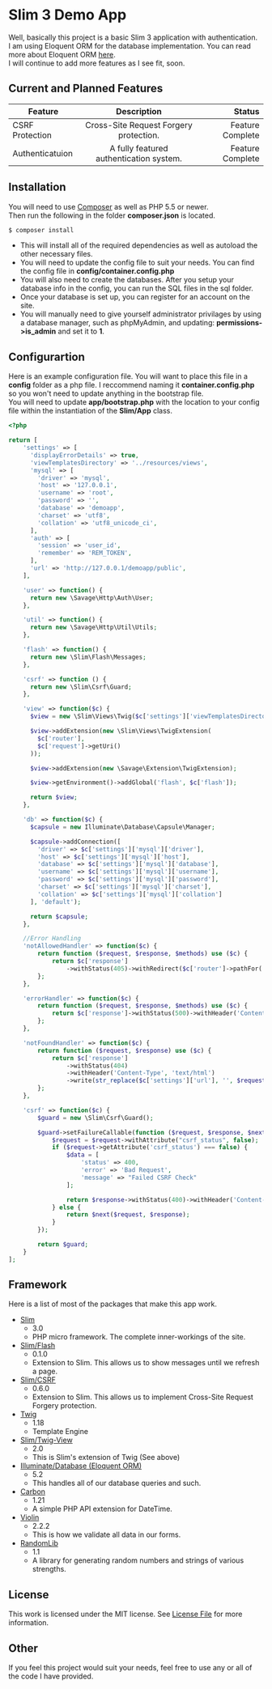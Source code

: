 # Slim 3 Demo App
Well, basically this project is a basic Slim 3 application with authentication.   
I am using Eloquent ORM for the database implementation. You can read more about Eloquent ORM [here](https://laravel.com/docs/master/eloquent).  
I will continue to add more features as I see fit, soon.


## Current and Planned Features
| Feature        | Description           | Status  |
| ------------- |:-------------:| -----:|
| CSRF Protection      | Cross-Site Request Forgery protection. | Feature Complete |
| Authenticatuion      | A fully featured authentication system. | Feature Complete |

## Installation
You will need to use [Composer](https://getcomposer.org/) as well as PHP 5.5 or newer.  
Then run the following in the folder **composer.json** is located.
```bash
$ composer install
```
+ This will install all of the required dependencies as well as autoload the other necessary files.  
+ You will need to update the config file to suit your needs.  You can find the config file in **config/container.config.php**  
+ You will also need to create the databases. After you setup your database info in the config, you can run the SQL files in the sql folder.  
+ Once your database is set up, you can register for an account on the site.  
+ You will manually need to give yourself administrator privilages by using a database manager, such as phpMyAdmin, and updating: **permissions->is_admin** and set it to **1**.  

## Configurartion
Here is an example configuration file. You will want to place this file in a **config** folder as a php file. I reccommend naming it **container.config.php** so you won't need to update anything in the bootstrap file.  
You will need to update **app/bootstrap.php** with the location to your config file within the instantiation of the **Slim/App** class.  

```php
<?php

return [
    'settings' => [
      'displayErrorDetails' => true,
      'viewTemplatesDirectory' => '../resources/views',
      'mysql' => [
        'driver' => 'mysql',
        'host' => '127.0.0.1',
        'username' => 'root',
        'password' => '',
        'database' => 'demoapp',
        'charset' => 'utf8',
        'collation' => 'utf8_unicode_ci',
      ],
      'auth' => [
        'session' => 'user_id',
        'remember' => 'REM_TOKEN',
      ],
      'url' => 'http://127.0.0.1/demoapp/public',
    ],

    'user' => function() {
      return new \Savage\Http\Auth\User;
    },

    'util' => function() {
      return new \Savage\Http\Util\Utils;
    },

    'flash' => function() {
      return new \Slim\Flash\Messages;
    },

    'csrf' => function () {
      return new \Slim\Csrf\Guard;
    },

    'view' => function($c) {
      $view = new \Slim\Views\Twig($c['settings']['viewTemplatesDirectory']);

      $view->addExtension(new \Slim\Views\TwigExtension(
        $c['router'],
        $c['request']->getUri()
      ));

      $view->addExtension(new \Savage\Extension\TwigExtension);

      $view->getEnvironment()->addGlobal('flash', $c['flash']);

      return $view;
    },

    'db' => function($c) {
      $capsule = new Illuminate\Database\Capsule\Manager;

      $capsule->addConnection([
        'driver' => $c['settings']['mysql']['driver'],
        'host' => $c['settings']['mysql']['host'],
        'database' => $c['settings']['mysql']['database'],
        'username' => $c['settings']['mysql']['username'],
        'password' => $c['settings']['mysql']['password'],
        'charset' => $c['settings']['mysql']['charset'],
        'collation' => $c['settings']['mysql']['collation']
      ], 'default');

      return $capsule;
    },

    //Error Handling
    'notAllowedHandler' => function($c) {
        return function ($request, $response, $methods) use ($c) {
            return $c['response']
                ->withStatus(405)->withRedirect($c['router']->pathFor('home'));
        };
    },

    'errorHandler' => function($c) {
        return function ($request, $response, $methods) use ($c) {
            return $c['response']->withStatus(500)->withHeader('Content-Type', 'text/html')->write('Something went wrong!');
        };
    },

    'notFoundHandler' => function($c) {
        return function ($request, $response) use ($c) {
            return $c['response']
                ->withStatus(404)
                ->withHeader('Content-Type', 'text/html')
                ->write(str_replace($c['settings']['url'], '', $request->getUri()) . " was not found on this server.");
        };
    },

    'csrf' => function($c) {
        $guard = new \Slim\Csrf\Guard();

        $guard->setFailureCallable(function ($request, $response, $next) {
            $request = $request->withAttribute("csrf_status", false);
            if ($request->getAttribute('csrf_status') === false) {
                $data = [
                    'status' => 400,
                    'error' => 'Bad Request',
                    'message' => "Failed CSRF Check"
                ];

                return $response->withStatus(400)->withHeader('Content-Type', 'application/json')->write(json_encode($data));
            } else {
                return $next($request, $response);
            }
        });

        return $guard;
    }
];

```

## Framework
Here is a list of most of the packages that make this app work.
+ [Slim](https://packagist.org/packages/slim/slim)
    - 3.0
   - PHP micro framework. The complete inner-workings of the site.
+ [Slim/Flash](https://packagist.org/packages/slim/flash)
    - 0.1.0
    - Extension to Slim. This allows us to show messages until we refresh a page.
+ [Slim/CSRF](http://assemble.io)
    - 0.6.0
    - Extension to Slim. This allows us to implement Cross-Site Request Forgery protection.
+ [Twig](https://packagist.org/packages/slim/csrf)
    - 1.18
    - Template Engine
+ [Slim/Twig-View](https://packagist.org/packages/slim/twig-view)
    - 2.0
    - This is Slim's extension of Twig (See above)
+ [Illuminate/Database (Eloquent ORM)](https://packagist.org/packages/illuminate/database)
    - 5.2
    - This handles all of our database queries and such.
+ [Carbon](https://packagist.org/packages/nesbot/carbon)
    - 1.21
    - A simple PHP API extension for DateTime.
+ [Violin](https://packagist.org/packages/alexgarrett/violin)
    - 2.2.2
    - This is how we validate all data in our forms.
+ [RandomLib](https://packagist.org/packages/ircmaxell/random-lib)
    - 1.1
    - A library for generating random numbers and strings of various strengths.


## License
This work is licensed under the MIT license. See [License File](LICENSE) for more information.

## Other
If you feel this project would suit your needs, feel free to use any or all of the code I have provided.  